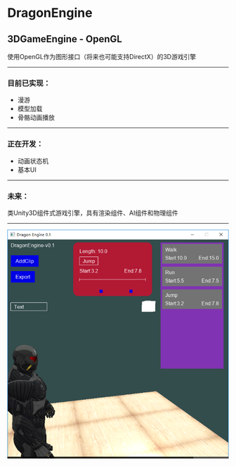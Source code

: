 # DragonEngine
## 3DGameEngine - OpenGL
使用OpenGL作为图形接口（将来也可能支持DirectX）的3D游戏引擎

---

### 目前已实现：
- 漫游
- 模型加载
- 骨骼动画播放

---

### 正在开发：
- 动画状态机
- 基本UI

---

### 未来：
类Unity3D组件式游戏引擎，具有渲染组件、AI组件和物理组件

---
![Engine](https://raw.githubusercontent.com/ZhangRuFu/DragonEngine/master/Introduction/2017年4月28日.png)

